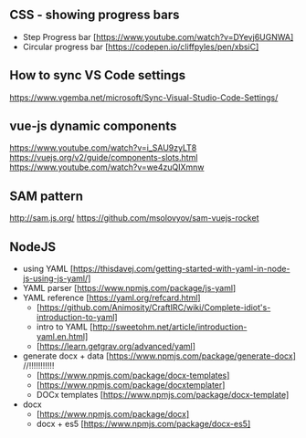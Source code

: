 ## CSS - showing progress bars
 - Step Progress bar [https://www.youtube.com/watch?v=DYevj6UGNWA]
 - Circular progress bar [https://codepen.io/cliffpyles/pen/xbsiC]


## How to sync VS Code settings
https://www.vgemba.net/microsoft/Sync-Visual-Studio-Code-Settings/

## vue-js dynamic components
https://www.youtube.com/watch?v=i_SAU9zyLT8
https://vuejs.org/v2/guide/components-slots.html
https://www.youtube.com/watch?v=we4zuQIXmnw

## SAM pattern
http://sam.js.org/
https://github.com/msolovyov/sam-vuejs-rocket


## NodeJS
 - using YAML [https://thisdavej.com/getting-started-with-yaml-in-node-js-using-js-yaml/]
 - YAML parser [https://www.npmjs.com/package/js-yaml]
 - YAML reference [https://yaml.org/refcard.html]
   - [https://github.com/Animosity/CraftIRC/wiki/Complete-idiot's-introduction-to-yaml]
   - intro to YAML [http://sweetohm.net/article/introduction-yaml.en.html]
   - [https://learn.getgrav.org/advanced/yaml]
 - generate docx + data [https://www.npmjs.com/package/generate-docx] //!!!!!!!!!!!
   - [https://www.npmjs.com/package/docx-templates]
   - [https://www.npmjs.com/package/docxtemplater]
   - DOCx templates [https://www.npmjs.com/package/docx-template]
 - docx 
    - [https://www.npmjs.com/package/docx]
    - docx + es5 [https://www.npmjs.com/package/docx-es5]

